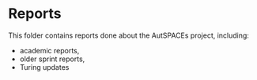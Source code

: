 # Reports

This folder contains reports done about the AutSPACEs project, including:

- academic reports,
- older sprint reports,
- Turing updates
